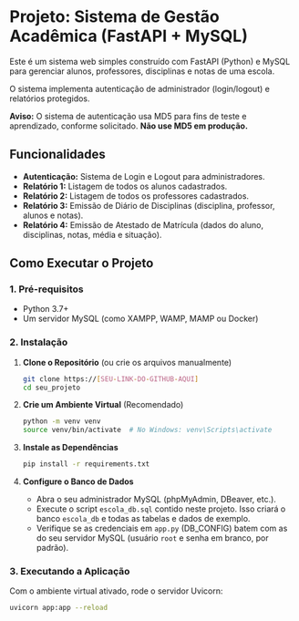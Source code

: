 # Projeto: Sistema de Gestão Acadêmica (FastAPI + MySQL)

Este é um sistema web simples construído com FastAPI (Python) e MySQL para gerenciar alunos, professores, disciplinas e notas de uma escola.

O sistema implementa autenticação de administrador (login/logout) e relatórios protegidos.

**Aviso:** O sistema de autenticação usa MD5 para fins de teste e aprendizado, conforme solicitado. **Não use MD5 em produção.**

## Funcionalidades

- **Autenticação:** Sistema de Login e Logout para administradores.
- **Relatório 1:** Listagem de todos os alunos cadastrados.
- **Relatório 2:** Listagem de todos os professores cadastrados.
- **Relatório 3:** Emissão de Diário de Disciplinas (disciplina, professor, alunos e notas).
- **Relatório 4:** Emissão de Atestado de Matrícula (dados do aluno, disciplinas, notas, média e situação).

## Como Executar o Projeto

### 1. Pré-requisitos

- Python 3.7+
- Um servidor MySQL (como XAMPP, WAMP, MAMP ou Docker)

### 2. Instalação

1.  **Clone o Repositório** (ou crie os arquivos manualmente)

    ```bash
    git clone https://[SEU-LINK-DO-GITHUB-AQUI]
    cd seu_projeto
    ```

2.  **Crie um Ambiente Virtual** (Recomendado)

    ```bash
    python -m venv venv
    source venv/bin/activate  # No Windows: venv\Scripts\activate
    ```

3.  **Instale as Dependências**

    ```bash
    pip install -r requirements.txt
    ```

4.  **Configure o Banco de Dados**
    - Abra o seu administrador MySQL (phpMyAdmin, DBeaver, etc.).
    - Execute o script `escola_db.sql` contido neste projeto. Isso criará o banco `escola_db` e todas as tabelas e dados de exemplo.
    - Verifique se as credenciais em `app.py` (DB_CONFIG) batem com as do seu servidor MySQL (usuário `root` e senha em branco, por padrão).

### 3. Executando a Aplicação

Com o ambiente virtual ativado, rode o servidor Uvicorn:

```bash
uvicorn app:app --reload
```
